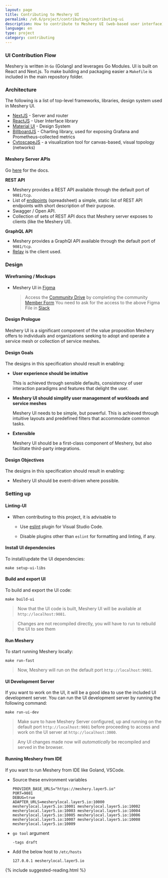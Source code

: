 ```yaml
---
layout: page
title: Contributing to Meshery UI
permalink: /v0.6/project/contributing/contributing-ui
description: How to contribute to Meshery UI (web-based user interface).
language: en
type: project
category: contributing
---
```


### <a name="contributing-ui">UI Contribution Flow</a>

Meshery is written in `Go` (Golang) and leverages Go Modules. UI is built on React and Next.js. To make building and packaging easier a `Makefile` is included in the main repository folder.

### Architecture

The following is a list of top-level frameworks, libraries, design system used in Meshery UI.

- [NextJS](https://nextjs.org/) - Server and router
- [ReactJS](https://reactjs.org/) - User Interface library
- [Material UI](https://material-ui.com/) - Design System
- [BillboardJS](https://naver.github.io/billboard.js/) - Charting library, used for exposing Grafana and Prometheus-collected metrics
- [CytoscapeJS](https://js.cytoscape.org/) - a visualization tool for canvas-based, visual topology (networks)

#### Meshery Server APIs

Go [here](https://docs.meshery.io/extensibility/api#rest) for the docs.

**REST API**

- Meshery provides a REST API available through the default port of `9081/tcp`.
- List of [endpoints](https://docs.meshery.io/reference/rest-apis) (spreadsheet) a simple, static list of REST API endpoints with short description of their purpose.
- Swagger / Open API.
- Collection of sets of REST API docs that Meshery server exposes to clients (like the Meshery UI).

**GraphQL API**

- Meshery provides a GraphQl API available through the default port of `9081/tcp`.
- [Relay](https://relay.dev) is the client used.

### Design

#### Wireframing / Mockups

- Meshery UI in [Figma](https://www.figma.com/file/SMP3zxOjZztdOLtgN4dS2W/Meshery-UI)

  > Access the [Community Drive](https://drive.google.com/drive/u/4/folders/0ABH8aabN4WAKUk9PVA) by completing the community [Member Form](https://layer5.io/newcomer)
  > You need to ask for the access to the above Figma File in [Slack](http://slack.layer5.io/)

#### Design Prologue

Meshery UI is a significant component of the value proposition Meshery offers to individuals and organizations seeking to adopt and operate a service mesh or collection of service meshes.

#### Design Goals

The designs in this specification should result in enabling:

- **User experience should be intuitive**

  This is achieved through sensible defaults, consistency of user interaction paradigms and features that delight the user.

- **Meshery UI should simplify user management of workloads and service meshes**

  Meshery UI needs to be simple, but powerful. This is achieved through intuitive layouts and predefined filters that accommodate common tasks.

- **Extensible**

  Meshery UI should be a first-class component of Meshery, but also facilitate third-party integrations.

#### Design Objectives

The designs in this specification should result in enabling:

- Meshery UI should be event-driven where possible.

### Setting up

#### Linting-UI

- When contributing to this project, it is advisable to

  - Use [eslint](https://marketplace.visualstudio.com/items?itemName=dbaeumer.vscode-eslint) plugin for Visual Studio Code.

  - Disable plugins other than `eslint` for formatting and linting, if any.

#### Install UI dependencies

To install/update the UI dependencies:

```
make setup-ui-libs
```

#### Build and export UI

To build and export the UI code:

```
make build-ui
```

> Now that the UI code is built, Meshery UI will be available at `http://localhost:9081`.

> Changes are not recompiled directly, you will have to run to rebuild the UI to see them

#### Run Meshery

To start running Meshery locally:

```
make run-fast
```

> Now, Meshery will run on the default port `http://localhost:9081`.

#### UI Development Server

If you want to work on the UI, it will be a good idea to use the included UI development server. You can run the UI development server by running the following command:

```
make run-ui-dev
```

> Make sure to have Meshery Server configured, up and running on the default port `http://localhost:9081` before proceeding to access and work on the UI server at `http://localhost:3000`.

> Any UI changes made now will _automatically_ be recompiled and served in the browser.

#### Running Meshery from IDE

If you want to run Meshery from IDE like Goland, VSCode.

- Source these environment variables
  ```
  PROVIDER_BASE_URLS="https://meshery.layer5.io"
  PORT=9081
  DEBUG=true
  ADAPTER_URLS=mesherylocal.layer5.io:10000 mesherylocal.layer5.io:10001 mesherylocal.layer5.io:10002 mesherylocal.layer5.io:10003 mesherylocal.layer5.io:10004 mesherylocal.layer5.io:10005 mesherylocal.layer5.io:10006 mesherylocal.layer5.io:10007 mesherylocal.layer5.io:10008 mesherylocal.layer5.io:10009
  ```
- `go tool` argument
  ```shell
  -tags draft
  ```
- Add the below host to `/etc/hosts`
  ```shell
  127.0.0.1 mesherylocal.layer5.io
  ```

{% include suggested-reading.html %}
